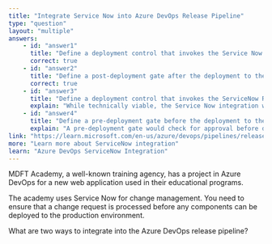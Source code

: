 ```yaml
---
title: "Integrate Service Now into Azure DevOps Release Pipeline"
type: "question"
layout: "multiple"
answers:
    - id: "answer1"
      title: "Define a deployment control that invokes the Service Now SOAP API"
      correct: true
    - id: "answer2"
      title: "Define a post-deployment gate after the deployment to the QA stage"
      correct: true
    - id: "answer3"
      title: "Define a deployment control that invokes the ServiceNow REST API"
      explain: "While technically viable, the Service Now integration with Azure DevOps typically uses the SOAP API rather than the REST API for change management integrations."
    - id: "answer4"
      title: "Define a pre-deployment gate before the deployment to the Prod stage"
      explain: "A pre-deployment gate would check for approval before deployment, but it wouldn't ensure the change request is processed as required by the scenario, which involves validating the change after implementation."
link: "https://learn.microsoft.com/en-us/azure/devops/pipelines/release/approvals/servicenow"
more: "Learn more about ServiceNow integration"
learn: "Azure DevOps ServiceNow Integration"
---
```

MDFT Academy, a well-known training agency, has a project in Azure DevOps for a new web application used in their educational programs.

The academy uses Service Now for change management. You need to ensure that a change request is processed before any components can be deployed to the production environment.

What are two ways to integrate into the Azure DevOps release pipeline? 
